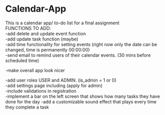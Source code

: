 # Calendar-App
 This is a calendar app/ to-do list for a final assignment    
FUNCTIONS TO ADD:    
 -add delete and update event function   
 -add update task function (maybe)    
 -add time functionality for setting events (right now only the date can be changed, time is permanently 00:00:00)    
 -send email to remind users of their calendar events. (30 mins before scheduled time)    
    
 -make overall app look nicer   

 -add user roles USER and ADMIN. (is_admin = 1 or 0)   
 -add settings page including (apply for admin)   
 -include validations in registration  
 -implement a bar on the left screen that shows how many tasks they have done for the day
 -add a customizable sound effect that plays every time they complete a task
